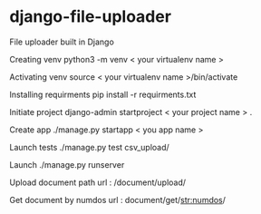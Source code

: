 # django-file-uploader
File uploader built in Django

Creating venv
python3 -m venv < your virtualenv name >

Activating venv
source < your virtualenv name >/bin/activate

Installing requirments
pip install -r requirments.txt

Initiate project
django-admin startproject < your project name > .

Create app
./manage.py startapp < you app name >

Launch tests
./manage.py test csv_upload/

Launch
./manage.py runserver

Upload document path
url : /document/upload/

Get document by numdos
url : document/get/<str:numdos>/
